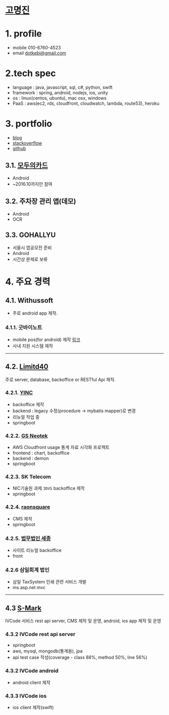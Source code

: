 # [고명진](https://www.linkedin.com/in/%EB%AA%85%EC%A7%84-%EA%B3%A0-607272b7)

# 1. profile

* mobile 010-6760-4523
* email dotkebi@gmail.com

# 2.tech spec

* language : java, javascript, sql, c#, python, swift
* framework : spring, android, nodejs, ios, unity
* os : linux(centos, ubuntu), mac osx, windows
* PaaS : aws(ec2, rds, cloudfront, cloudwatch, lambda, route53), heroku

# 3. portfolio

* [blog](http://dotkebi.blogspot.kr)
* [stackoverflow](https://stackoverflow.com/users/4372988/myoungjin?tab=profile)
* [github](https://github.com/dotkebi)

## 3.1. [모두의카드](https://play.google.com/store/apps/details?id=lab.zizic.gomdole)

* Android
* ~2016.10까지만 참여

## 3.2. 주차장 관리 앱(데모)

* Android
* OCR

## 3.3. GOHALLYU

* 서울시 앱공모전 준비
* Android
* 시간상 문제로 보류

# 4. 주요 경력

## 4.1. Withussoft

* 주로 android app 제작.

### 4.1.1. 굿바이노트

* mobile pos(for android) 제작 [링크](https://play.google.com/store/apps/details?id=com.goodbyenote.bapdosa)
* 사내 지원 시스템 제작

---

## 4.2. [Limitd40](http://www.limited40.com)

 주로 server, database, backoffice or RESTful Api 제작.

### 4.2.1. [YINC](http://www.yinc.co.kr)

* backoffice 제작
* backend : legacy 수정(procedure -> mybatis mapper)로 변경
* 리뉴얼 작업 중
* springboot

### 4.2.2. [GS Neotek](https://cfstats.gsclip.com)

* AWS Cloudfront usage 통계 자료 시각화 프로젝트
* frontend : chart, backoffice
* backend : demon
* springboot

### 4.2.3. SK Telecom

* NIC기술원 과제 `3DVS` backoffice 제작
* springboot


### 4.2.4. [raonsquare](http://playdodo.co.kr/)

* CMS 제작
* springboot

### 4.2.5. [법무법인 세종](https://www.shinkim.com/kor)

* 사이트 리뉴얼 backoffice
* front

### 4.2.6 삼일회계 법인

* 삼일 TaxSystem 인쇄 관련 서비스 개발
* ms asp.net mvc

---

## 4.3 [S-Mark](http://www.s-mark.co.kr)

IVCode 서비스 rest api server, CMS 제작 및 운영,
android, ios app 제작 및 운영

### 4.3.2 IVCode rest api server

* springboot
* aws, mysql, mongodb(통계용), jpa
* api test case 작성(coverage - class 88%, method 50%, line 56%)

### 4.3.2 IVCode android

* android client 제작

### 4.3.3 IVCode ios

* ios client 제작(swift)
